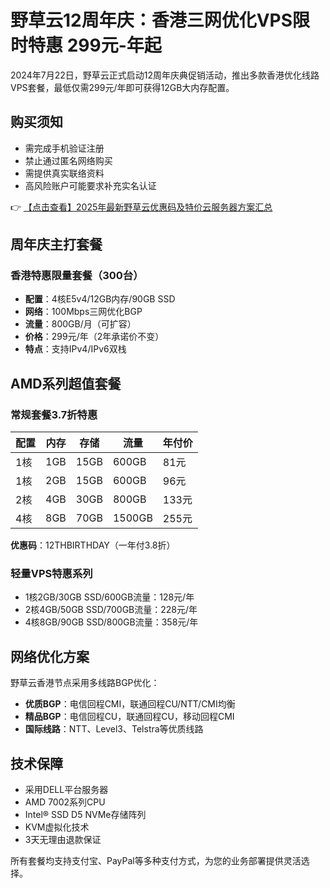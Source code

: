 # 野草云12周年庆：香港三网优化VPS限时特惠 299元-年起

2024年7月22日，野草云正式启动12周年庆典促销活动，推出多款香港优化线路VPS套餐，最低仅需299元/年即可获得12GB大内存配置。

## 购买须知
- 需完成手机验证注册
- 禁止通过匿名网络购买
- 需提供真实联络资料
- 高风险账户可能要求补充实名认证

👉 [【点击查看】2025年最新野草云优惠码及特价云服务器方案汇总](https://bit.ly/yecaoyun)

## 周年庆主打套餐
### 香港特惠限量套餐（300台）
- **配置**：4核E5v4/12GB内存/90GB SSD
- **网络**：100Mbps三网优化BGP
- **流量**：800GB/月（可扩容）
- **价格**：299元/年（2年承诺价不变）
- **特点**：支持IPv4/IPv6双栈

## AMD系列超值套餐
### 常规套餐3.7折特惠
| 配置 | 内存 | 存储 | 流量 | 年付价 |
|------|------|-----|------|-------|
| 1核 | 1GB | 15GB | 600GB | 81元 |
| 1核 | 2GB | 15GB | 600GB | 96元 |
| 2核 | 4GB | 30GB | 800GB | 133元 |
| 4核 | 8GB | 70GB | 1500GB | 255元 |

**优惠码**：12THBIRTHDAY（一年付3.8折）

### 轻量VPS特惠系列
- 1核2GB/30GB SSD/600GB流量：128元/年
- 2核4GB/50GB SSD/700GB流量：228元/年
- 4核8GB/90GB SSD/800GB流量：358元/年

## 网络优化方案
野草云香港节点采用多线路BGP优化：
- **优质BGP**：电信回程CMI，联通回程CU/NTT/CMI均衡
- **精品BGP**：电信回程CU，联通回程CU，移动回程CMI
- **国际线路**：NTT、Level3、Telstra等优质线路

## 技术保障
- 采用DELL平台服务器
- AMD 7002系列CPU
- Intel® SSD D5 NVMe存储阵列
- KVM虚拟化技术
- 3天无理由退款保证

所有套餐均支持支付宝、PayPal等多种支付方式，为您的业务部署提供灵活选择。